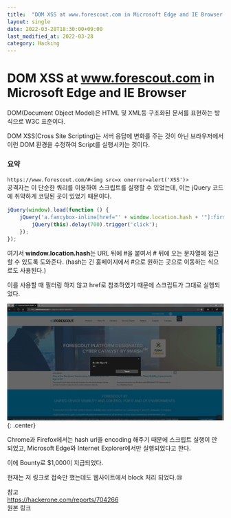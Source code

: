 ```yaml
---
title:  "DOM XSS at www.forescout.com in Microsoft Edge and IE Browser - $1,000 리뷰"
layout: single
date: 2022-03-28T18:30:00+09:00
last_modified_at: 2022-03-28
category: Hacking
---
```

 

# DOM XSS at www.forescout.com in Microsoft Edge and IE Browser
DOM(Document Object Model)은 HTML 및 XML등 구조화된 문서를 표현하는 방식으로 W3C 표준이다.  
  
DOM XSS(Cross Site Scripting)는 서버 응답에 변화를 주는 것이 아닌 브라우저에서 이런 DOM 환경을 수정하여 Script를 실행시키는 것이다.

### 요약
  
```https://www.forescout.com/#<img src=x onerror=alert('XSS')>```  
공격자는 이 단순한 쿼리를 이용하여 스크립트를 실행할 수 있었는데, 이는 jQuery 코드에 취약하게 코딩된 곳이 있었기 때문이다.  
  
```javascript
jQuery(window).load(function () {
    jQuery('a.fancybox-inline[href="' + window.location.hash + '"]:first').each(function () {
        jQuery(this).delay(700).trigger('click');
    });
});
```  
여기서 **window.location.hash**는 URL 뒤에 #을 붙여서 # 뒤에 오는 문자열에 접근할 수 있도록 도와준다. (hash는 긴 홈페이지에서 #으로 원하는 곳으로 이동하는 식으로도 사용된다.)  
  
이를 사용할 때 필터링 하지 않고 href로 참조하였기 때문에 스크립트가 그대로 실행되었다.  
  
![shot](/assets/img/2022-03-28-704266-DOM-XSS-at-www.forescout.com/1.png){: .center}  
  
Chrome과 Firefox에서는 hash url을 encoding 해주기 때문에 스크립트 실행이 안 되었고, Microsoft Edge와 Internet Explorer에서만 실행되었다고 한다.  

이에 Bounty로 $1,000이 지급되었다.  
  
현재는 저 링크로 접속만 했는데도 웹사이트에서 block 처리 되었다.😢  
  
참고  
<https://hackerone.com/reports/704266>  
원본 링크 